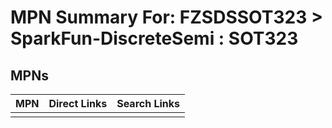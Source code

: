 



# MPN Summary For: FZSDSSOT323 > SparkFun-DiscreteSemi : SOT323

## MPNs
  

|MPN|Direct Links|Search Links|
| :--- | :--- | :--- |
||||
